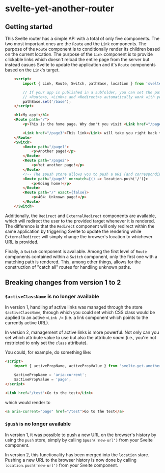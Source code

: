 # svelte-yet-another-router

## Getting started
This Svelte router has a simple API with a total of only five components. The two most important ones are the `Route` and the `Link` components. The purpose of the `Route` component is to conditionally render its children based on the current location. The purpose of the `Link` component is to provide clickable links which doesn't reload the entire page from the server but instead casues Svelte to update the application and it's `Route` components based on the `Link`'s target.

```html
    <script>
        import { Link, Route, Switch, pathBase, location } from 'svelte-yet-another-router';

        // If your app is published in a subfolder, you can set the path base to make all
        // <Route>s, <Link>s and <Redirect>s automatically work with you path base.
        pathBase.set('/base');
    </script>

    <h1>My app!</h1>
    <Route path="/">
        <p>This is the home page. Why don't you visit <Link href="/page1">another page</Link>? Or <Link href="page2">yet another</Link>?

        <Link href="/page3">This link</Link> will take you right back to the start.
    </Route>
    <Switch>
        <Route path="/page1">
            <p>Another page!</p>
        </Route>
        <Route path="/page2">
            <p>Yet another page!</p>
        </Route>
        <!-- The $push store allows you to push a URI (and corresponding state to the browser history -->
        <Route path="/page3" on:match={() => location.push('/')}>
            <p>Going home!</p>
        </Route>
        <Route path="/" exact={false}>
            <p>404: Unknown page!</p>
        </Route>
    </Switch>
```

Additionally, the `Redirect` and `ExternalRedirect` components are available, which will redirect the user to the provided target whenever it is rendered. The difference is that the `Redirect` component will only redirect within the same application by triggering Svelte to update the rendering while `ExternalRedirect` will simply change the browser's location to whichever URL is provided.

Finally, a `Switch` component is available. Among the first level of `Route` components contained within a `Switch` component, only the first one with a matching path is
rendered. This, among other things, allows for the construction of "catch all" routes for handling unknown paths.

## Breaking changes from version 1 to 2
### `$activeClassName` is no longer available
In version 1, handling af active links was managed through the store `$activeClassName`, through which you could set which CSS class would be applied to an active `<Link />` (i.e. a link component which points to the currently active URL).

In version 2, management of active links is more powerful. Not only can you set which attribute value to use but also the attribute _name_ (i.e., you're not restricted to only set the `class` attribute).

You could, for example, do something like:

```html
<script>
    import { activePropName, activePropValue } from 'svelte-yet-another-router';

    $activePropName = 'aria-current';
    $activePropValue = 'page';
</script>

<Link href="/test">Go to the test</Link>
```

which would render to

```html
<a aria-current="page" href="/test">Go to the test</a>
```

### `$push` is no longer available
In version 1, it was possible to push a new URL on the browser's history by using the `push` store, simply by calling `$push('new-url')` from your Svelte component.

In version 2, this functionality has been merged into the `location` store. Pushing a new URL to the browser history is now done by calling `location.push('new-url')` from your Svelte component.